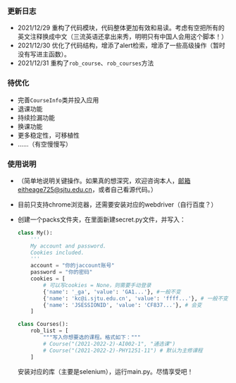 ### 更新日志

+ 2021/12/29 重构了代码模块，代码整体更加有效和易读。考虑有空把所有的英文注释换成中文（三流英语还拿出来秀，明明只有中国人会用这个脚本！）
+ 2021/12/30 优化了代码结构，增添了alert检索，增添了一些高级操作（暂时没有写进主函数）。
+ 2021/12/31 重构了`rob_course`、`rob_courses`方法


### 待优化

+ 完善`CourseInfo`类并投入应用
+ 退课功能
+ 持续捡漏功能
+ 换课功能
+ 更多稳定性，可移植性
+ ……（有空慢慢写）

### 使用说明

+ （简单地说明关键操作。如果真的想深究，欢迎咨询本人，邮箱eitheage725@sjtu.edu.cn，或者自己看源代码。）

+ 目前只支持chrome浏览器，还需要安装对应的webdriver（自行百度？）

+ 创建一个packs文件夹，在里面新建secret.py文件，并写入：

    ```python
    class My():
        '''
        My account and password.
        Cookies included.
        '''
        account = "你的jaccount账号"
        password = "你的密码"
        cookies = [
            # 可以写cookies = None，则需要手动登录
            {'name': '_ga', 'value': 'GA1...'}, #一般不变
            {'name': 'kc@i.sjtu.edu.cn', 'value': 'ffff...'}, # 一般不变
            {'name': 'JSESSIONID', 'value': 'CF837...'}, # 会变
        ]
    
    class Courses():
        rob_list = [
            """写入你想要选的课程。格式如下："""
            # Course("(2021-2022-2)-AI002-1", "通选课")
            # Course("(2021-2022-2)-PHY1251-11") # 默认为主修课程
        ]
    ```
    
    安装对应的库（主要是selenium），运行main.py。尽情享受吧！